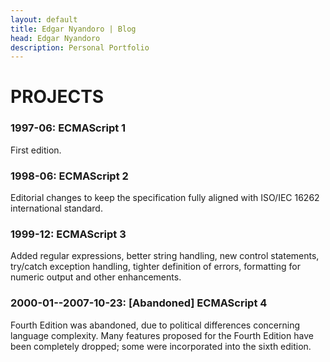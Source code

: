 ```yaml
---
layout: default
title: Edgar Nyandoro | Blog
head: Edgar Nyandoro
description: Personal Portfolio
---
```


# PROJECTS

### 1997-06: ECMAScript 1

First edition.

### 1998-06: ECMAScript 2

Editorial changes to keep the specification fully aligned with ISO/IEC 16262 international standard.

### 1999-12: ECMAScript 3

Added regular expressions, better string handling, new control statements, try/catch exception handling, tighter definition of errors, formatting for numeric output and other enhancements.

### 2000-01--2007-10-23: [Abandoned] ECMAScript 4

Fourth Edition was abandoned, due to political differences concerning language complexity. Many features proposed for the Fourth Edition have been completely dropped; some were incorporated into the sixth edition.